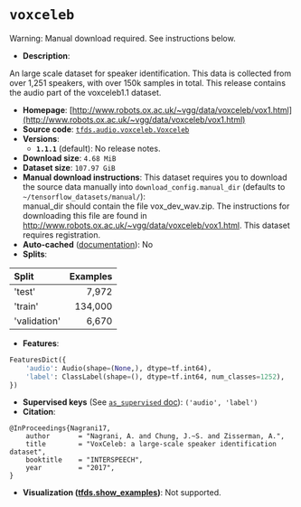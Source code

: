 <div itemscope itemtype="http://schema.org/Dataset">
  <div itemscope itemprop="includedInDataCatalog" itemtype="http://schema.org/DataCatalog">
    <meta itemprop="name" content="TensorFlow Datasets" />
  </div>

  <meta itemprop="name" content="voxceleb" />
  <meta itemprop="description" content="An large scale dataset for speaker identification. This data is collected from&#10;over 1,251 speakers, with over 150k samples in total.&#10;This release contains the audio part of the voxceleb1.1 dataset.&#10;&#10;To use this dataset:&#10;&#10;```python&#10;import tensorflow_datasets as tfds&#10;&#10;ds = tfds.load(&#x27;voxceleb&#x27;, split=&#x27;train&#x27;)&#10;for ex in ds.take(4):&#10;  print(ex)&#10;```&#10;&#10;See [the guide](https://www.tensorflow.org/datasets/overview) for more&#10;informations on [tensorflow_datasets](https://www.tensorflow.org/datasets).&#10;&#10;" />
  <meta itemprop="url" content="https://www.tensorflow.org/datasets/catalog/voxceleb" />
  <meta itemprop="sameAs" content="http://www.robots.ox.ac.uk/~vgg/data/voxceleb/vox1.html" />
  <meta itemprop="citation" content="@InProceedings{Nagrani17,&#10; author       = &quot;Nagrani, A. and Chung, J.~S. and Zisserman, A.&quot;,&#10; title        = &quot;VoxCeleb: a large-scale speaker identification dataset&quot;,&#10; booktitle    = &quot;INTERSPEECH&quot;,&#10;    year         = &quot;2017&quot;,&#10;}" />
</div>

# `voxceleb`

Warning: Manual download required. See instructions below.

*   **Description**:

An large scale dataset for speaker identification. This data is collected from
over 1,251 speakers, with over 150k samples in total. This release contains the
audio part of the voxceleb1.1 dataset.

*   **Homepage**:
    [http://www.robots.ox.ac.uk/~vgg/data/voxceleb/vox1.html](http://www.robots.ox.ac.uk/~vgg/data/voxceleb/vox1.html)
*   **Source code**:
    [`tfds.audio.voxceleb.Voxceleb`](https://github.com/tensorflow/datasets/tree/master/tensorflow_datasets/audio/voxceleb.py)
*   **Versions**:
    *   **`1.1.1`** (default): No release notes.
*   **Download size**: `4.68 MiB`
*   **Dataset size**: `107.97 GiB`
*   **Manual download instructions**: This dataset requires you to download the
    source data manually into `download_config.manual_dir`
    (defaults to `~/tensorflow_datasets/manual/`):<br/>
    manual_dir should contain the file vox_dev_wav.zip. The instructions for
    downloading this file are found in http://www.robots.ox.ac.uk/~vgg/data/voxceleb/vox1.html. This dataset requires registration.
*   **Auto-cached**
    ([documentation](https://www.tensorflow.org/datasets/performances#auto-caching)):
    No
*   **Splits**:

Split        | Examples
:----------- | -------:
'test'       | 7,972
'train'      | 134,000
'validation' | 6,670

*   **Features**:

```python
FeaturesDict({
    'audio': Audio(shape=(None,), dtype=tf.int64),
    'label': ClassLabel(shape=(), dtype=tf.int64, num_classes=1252),
})
```
*   **Supervised keys** (See
    [`as_supervised` doc](https://www.tensorflow.org/datasets/api_docs/python/tfds/load#args)):
    `('audio', 'label')`
*   **Citation**:

```
@InProceedings{Nagrani17,
    author       = "Nagrani, A. and Chung, J.~S. and Zisserman, A.",
    title        = "VoxCeleb: a large-scale speaker identification dataset",
    booktitle    = "INTERSPEECH",
    year         = "2017",
}
```

*   **Visualization
    ([tfds.show_examples](https://www.tensorflow.org/datasets/api_docs/python/tfds/visualization/show_examples))**:
    Not supported.
